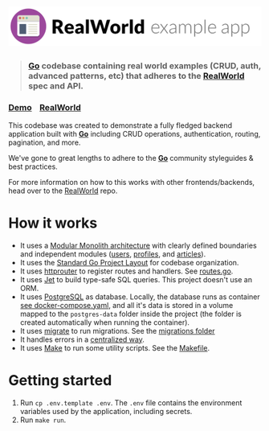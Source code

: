 # ![RealWorld Example App](logo.png)

> ### [Go](https://go.dev/) codebase containing real world examples (CRUD, auth, advanced patterns, etc) that adheres to the [RealWorld](https://github.com/gothinkster/realworld) spec and API.

### [Demo](https://demo.realworld.io/)&nbsp;&nbsp;&nbsp;&nbsp;[RealWorld](https://github.com/gothinkster/realworld)

This codebase was created to demonstrate a fully fledged backend application built with **[Go](https://go.dev/)** including CRUD operations, authentication, routing, pagination, and more.

We've gone to great lengths to adhere to the **[Go](https://go.dev/)** community styleguides & best practices.

For more information on how to this works with other frontends/backends, head over to the [RealWorld](https://github.com/gothinkster/realworld) repo.

# How it works

- It uses a [Modular Monolith architecture](https://www.milanjovanovic.tech/blog/what-is-a-modular-monolith) with clearly defined boundaries and independent modules ([users](internal/services/users.go), [profiles](internal/services/profiles.go), and [articles](internal/services/articles.go)).
- It uses the [Standard Go Project Layout](https://github.com/golang-standards/project-layout) for codebase organization.
- It uses [httprouter](https://github.com/julienschmidt/httprouter) to register routes and handlers. See [routes.go](cmd/api/routes.go).
- It uses [Jet](https://github.com/go-jet/jet) to build type-safe SQL queries. This project doesn't use an ORM.
- It uses [PostgreSQL](https://www.postgresql.org/) as database. Locally, the database runs as container [see docker-compose.yaml](docker-compose.yaml), and all it's data is stored in a volume mapped to the `postgres-data` folder inside the project (the folder is created automatically when running the container).
- It uses [migrate](https://github.com/golang-migrate/migrate) to run migrations. See the [migrations folder](migrations)
- It handles errors in a [centralized way](cmd/api/helpers.go).
- It uses [Make](https://www.gnu.org/software/make/) to run some utility scripts. See the [Makefile](Makefile).

# Getting started

1. Run `cp .env.template .env`. The `.env` file contains the environment variables used by the application, including secrets.
1. Run `make run`.
